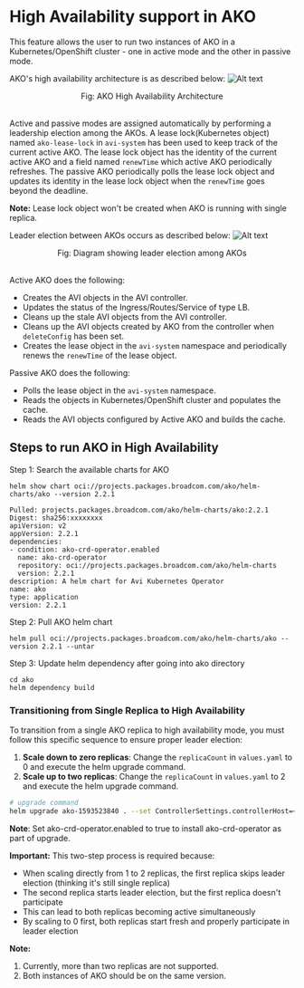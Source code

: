 # High Availability support in AKO

This feature allows the user to run two instances of AKO in a Kubernetes/OpenShift cluster - one in active mode and the other in passive mode.

AKO's high availability architecture is as described below:
![Alt text](images/ako_ha_arch.png?raw=true)
<div align="center">
Fig: AKO High Availability Architecture
<br/>
<br/>
</div>

Active and passive modes are assigned automatically by performing a leadership election among the AKOs. A lease lock(Kubernetes object) named `ako-lease-lock` in `avi-system` has been used to keep track of the current active AKO. The lease lock object has the identity of the current active AKO and a field named `renewTime` which active AKO periodically refreshes. The passive AKO periodically polls the lease lock object and updates its identity in the lease lock object when the `renewTime` goes beyond the deadline.

**Note:** Lease lock object won't be created when AKO is running with single replica.

Leader election between AKOs occurs as described below:
![Alt text](images/ako_ha_election.png?raw=true)
<div align="center">
Fig: Diagram showing leader election among AKOs
<br/>
<br/>
</div>

Active AKO does the following:
* Creates the AVI objects in the AVI controller.
* Updates the status of the Ingress/Routes/Service of type LB.
* Cleans up the stale AVI objects from the AVI controller.
* Cleans up the AVI objects created by AKO from the controller when `deleteConfig` has been set.
* Creates the lease object in the `avi-system` namespace and periodically renews the `renewTime` of the lease object.

Passive AKO does the following:
* Polls the lease object in the `avi-system` namespace.
* Reads the objects in Kubernetes/OpenShift cluster and populates the cache.
* Reads the AVI objects configured by Active AKO and builds the cache.

## Steps to run AKO in High Availability

Step 1: Search the available charts for AKO

```
helm show chart oci://projects.packages.broadcom.com/ako/helm-charts/ako --version 2.2.1

Pulled: projects.packages.broadcom.com/ako/helm-charts/ako:2.2.1
Digest: sha256:xxxxxxxx
apiVersion: v2
appVersion: 2.2.1
dependencies:
- condition: ako-crd-operator.enabled
  name: ako-crd-operator
  repository: oci://projects.packages.broadcom.com/ako/helm-charts
  version: 2.2.1
description: A helm chart for Avi Kubernetes Operator
name: ako
type: application
version: 2.2.1
```

Step 2: Pull AKO helm chart
```
helm pull oci://projects.packages.broadcom.com/ako/helm-charts/ako --version 2.2.1 --untar
```

Step 3: Update helm dependency after going into ako directory
```
cd ako
helm dependency build
```

### Transitioning from Single Replica to High Availability

To transition from a single AKO replica to high availability mode, you must follow this specific sequence to ensure proper leader election:

1. **Scale down to zero replicas**: Change the `replicaCount` in `values.yaml` to 0 and execute the helm upgrade command.
2. **Scale up to two replicas**: Change the `replicaCount` in `values.yaml` to 2 and execute the helm upgrade command.

```bash
# upgrade command
helm upgrade ako-1593523840 . --set ControllerSettings.controllerHost=<IP or Hostname> --set avicredentials.password=<username> --set avicredentials.username=<username> --set ako-crd-operator.enabled=false --namespace=avi-system
```

**Note**: Set ako-crd-operator.enabled to true to install ako-crd-operator as part of upgrade.

**Important:** This two-step process is required because:
- When scaling directly from 1 to 2 replicas, the first replica skips leader election (thinking it's still single replica)
- The second replica starts leader election, but the first replica doesn't participate
- This can lead to both replicas becoming active simultaneously
- By scaling to 0 first, both replicas start fresh and properly participate in leader election

**Note:**
1. Currently, more than two replicas are not supported.
2. Both instances of AKO should be on the same version.
